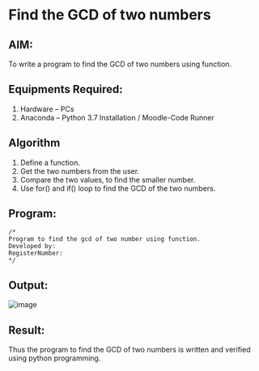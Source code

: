# Find the GCD of two numbers

## AIM:
To write a program to find the GCD of two numbers using function.

## Equipments Required:
1. Hardware – PCs
2. Anaconda – Python 3.7 Installation / Moodle-Code Runner

## Algorithm
1. Define a function.
2. Get the two numbers from the user.
3. Compare the two values, to find the smaller number.
4. Use for() and if() loop to find the GCD of the two numbers.

## Program:
```
/*
Program to find the gcd of two number using function.
Developed by: 
RegisterNumber:  
*/
```

## Output:
![image](https://github.com/Jeshwanthkumarpayyavula/GCD-of-two-numbers/assets/145742402/d4d6f333-da53-42f2-8c11-28847f6afa33)



## Result:
Thus the program to find the GCD of two numbers is written and verified using python programming.
